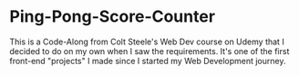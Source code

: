 # Ping-Pong-Score-Counter
This is a Code-Along from Colt Steele's Web Dev course on Udemy that I decided to do on my own when I saw the requirements. It's one of the first front-end "projects" I made since I started my Web Development journey.

